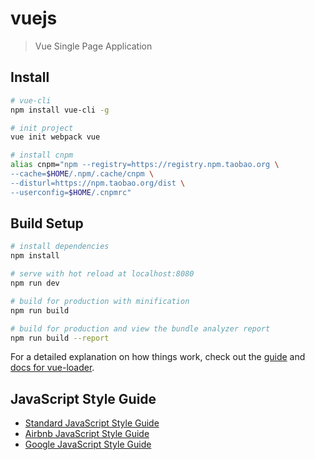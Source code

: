 # vuejs

> Vue Single Page Application

## Install
``` bash
# vue-cli
npm install vue-cli -g

# init project
vue init webpack vue

# install cnpm 
alias cnpm="npm --registry=https://registry.npm.taobao.org \
--cache=$HOME/.npm/.cache/cnpm \
--disturl=https://npm.taobao.org/dist \
--userconfig=$HOME/.cnpmrc"
```

## Build Setup

``` bash
# install dependencies
npm install

# serve with hot reload at localhost:8080
npm run dev

# build for production with minification
npm run build

# build for production and view the bundle analyzer report
npm run build --report
```

For a detailed explanation on how things work, check out the [guide](http://vuejs-templates.github.io/webpack/) and [docs for vue-loader](http://vuejs.github.io/vue-loader).

## JavaScript Style Guide
- [Standard JavaScript Style Guide](https://github.com/standard/standard/blob/master/docs/RULES-zhcn.md)
- [Airbnb JavaScript Style Guide](https://github.com/airbnb/javascript)
- [Google JavaScript Style Guide](https://github.com/google/styleguide)